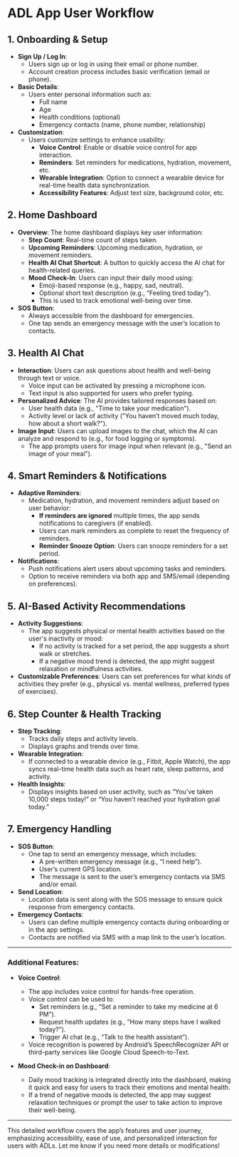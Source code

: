 # ADL App User Workflow

## 1. Onboarding & Setup
- **Sign Up / Log In**:
    - Users sign up or log in using their email or phone number.
    - Account creation process includes basic verification (email or phone).
- **Basic Details**:
    - Users enter personal information such as:
        - Full name
        - Age
        - Health conditions (optional)
        - Emergency contacts (name, phone number, relationship)
- **Customization**:
    - Users customize settings to enhance usability:
        - **Voice Control**: Enable or disable voice control for app interaction.
        - **Reminders**: Set reminders for medications, hydration, movement, etc.
        - **Wearable Integration**: Option to connect a wearable device for real-time health data synchronization.
        - **Accessibility Features**: Adjust text size, background color, etc.

## 2. Home Dashboard
- **Overview**: The home dashboard displays key user information:
    - **Step Count**: Real-time count of steps taken.
    - **Upcoming Reminders**: Upcoming medication, hydration, or movement reminders.
    - **Health AI Chat Shortcut**: A button to quickly access the AI chat for health-related queries.
    - **Mood Check-In**: Users can input their daily mood using:
        - Emoji-based response (e.g., happy, sad, neutral).
        - Optional short text description (e.g., “Feeling tired today”).
        - This is used to track emotional well-being over time.
- **SOS Button**:
    - Always accessible from the dashboard for emergencies.
    - One tap sends an emergency message with the user’s location to contacts.

## 3. Health AI Chat
- **Interaction**: Users can ask questions about health and well-being through text or voice.
    - Voice input can be activated by pressing a microphone icon.
    - Text input is also supported for users who prefer typing.
- **Personalized Advice**: The AI provides tailored responses based on:
    - User health data (e.g., "Time to take your medication").
    - Activity level or lack of activity ("You haven’t moved much today, how about a short walk?").
- **Image Input**: Users can upload images to the chat, which the AI can analyze and respond to (e.g., for food logging or symptoms).
    - The app prompts users for image input when relevant (e.g., "Send an image of your meal").

## 4. Smart Reminders & Notifications
- **Adaptive Reminders**:
    - Medication, hydration, and movement reminders adjust based on user behavior:
        - **If reminders are ignored** multiple times, the app sends notifications to caregivers (if enabled).
        - Users can mark reminders as complete to reset the frequency of reminders.
        - **Reminder Snooze Option**: Users can snooze reminders for a set period.
- **Notifications**:
    - Push notifications alert users about upcoming tasks and reminders.
    - Option to receive reminders via both app and SMS/email (depending on preferences).

## 5. AI-Based Activity Recommendations
- **Activity Suggestions**:
    - The app suggests physical or mental health activities based on the user's inactivity or mood:
        - If no activity is tracked for a set period, the app suggests a short walk or stretches.
        - If a negative mood trend is detected, the app might suggest relaxation or mindfulness activities.
- **Customizable Preferences**: Users can set preferences for what kinds of activities they prefer (e.g., physical vs. mental wellness, preferred types of exercises).

## 6. Step Counter & Health Tracking
- **Step Tracking**:
    - Tracks daily steps and activity levels.
    - Displays graphs and trends over time.
- **Wearable Integration**:
    - If connected to a wearable device (e.g., Fitbit, Apple Watch), the app syncs real-time health data such as heart rate, sleep patterns, and activity.
- **Health Insights**:
    - Displays insights based on user activity, such as “You’ve taken 10,000 steps today!” or “You haven’t reached your hydration goal today.”

## 7. Emergency Handling
- **SOS Button**:
    - One tap to send an emergency message, which includes:
        - A pre-written emergency message (e.g., “I need help”).
        - User’s current GPS location.
        - The message is sent to the user’s emergency contacts via SMS and/or email.
- **Send Location**:
    - Location data is sent along with the SOS message to ensure quick response from emergency contacts.
- **Emergency Contacts**:
    - Users can define multiple emergency contacts during onboarding or in the app settings.
    - Contacts are notified via SMS with a map link to the user’s location.

---

### Additional Features:

- **Voice Control**:
    - The app includes voice control for hands-free operation.
    - Voice control can be used to:
        - Set reminders (e.g., “Set a reminder to take my medicine at 6 PM”).
        - Request health updates (e.g., “How many steps have I walked today?”).
        - Trigger AI chat (e.g., “Talk to the health assistant”).
    - Voice recognition is powered by Android’s SpeechRecognizer API or third-party services like Google Cloud Speech-to-Text.

- **Mood Check-in on Dashboard**:
    - Daily mood tracking is integrated directly into the dashboard, making it quick and easy for users to track their emotions and mental health.
    - If a trend of negative moods is detected, the app may suggest relaxation techniques or prompt the user to take action to improve their well-being.

---

This detailed workflow covers the app’s features and user journey, emphasizing accessibility, ease of use, and personalized interaction for users with ADLs. Let me know if you need more details or modifications!
